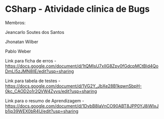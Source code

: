 # CSharp - Atividade clinica de Bugs
Membros:

Jeancarlo Soutes dos Santos

Jhonatan Wilber

Pablo Weber


Link para ficha de erros - https://docs.google.com/document/d/1tQMlsU7xIIG8Zpv0fGdcpMCtBld4QoDmLl5zJMN8llE/edit?usp=sharing

Link para tabela de testes - https://docs.google.com/document/d/1VG2Y_JbXe28B1kqwnSbpH-0kc_CAOD2o1r2QVW4Zyvs/edit?usp=sharing

Link para o resumo de Aprendizagem - https://docs.google.com/document/d/1DvbB8IaVnCO90ABT8JPP0YJ8iWlxJb1ip39WEX0bR4U/edit?usp=sharing
